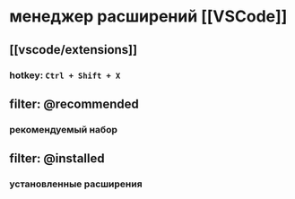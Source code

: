 # менеджер расширений [[VSCode]]
## [[vscode/extensions]]
### hotkey: `Ctrl + Shift + X` 

## filter: @recommended
### рекомендуемый набор

## filter: @installed
### установленные расширения

